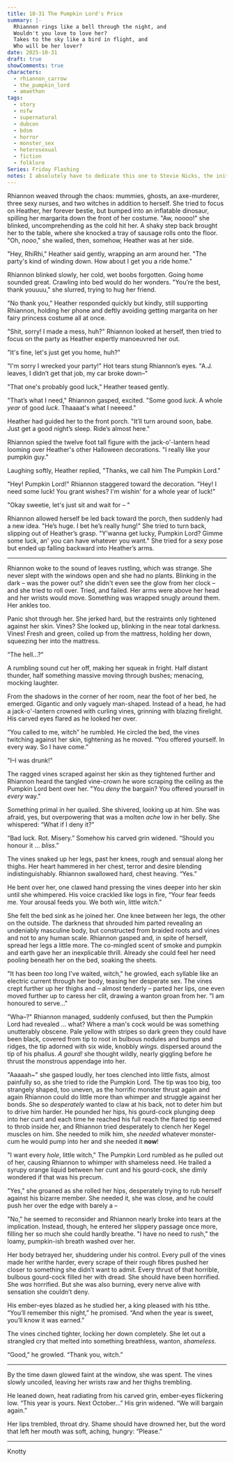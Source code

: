 ```yaml
---
title: 10-31 The Pumpkin Lord's Price
summary: |-
  Rhiannon rings like a bell through the night, and
  Wouldn't you love to love her?
  Takes to the sky like a bird in flight, and
  Who will be her lover?
date: 2025-10-31
draft: true
showComments: true
characters:
  - rhiannon_carrow
  - the_pumpkin_lord
  - amaethon
tags:
  - story
  - nsfw
  - supernatural
  - dubcon
  - bdsm
  - horror
  - monster_sex
  - heterosexual
  - fiction
  - folklore
Series: Friday Flashing
notes: I absolutely have to dedicate this one to Stevie Nicks, the initial inspiration came from the Fleetwood Mac song, after all!
---
```

Rhiannon weaved through the chaos: mummies, ghosts, an axe-murderer, three sexy nurses, and two witches in addition to herself. She tried to focus on Heather, her forever bestie, but bumped into an inflatable dinosaur, spilling her margarita down the front of her costume. "Aw, noooo!" she blinked, uncomprehending as the cold hit her. A shaky step back brought her to the table, where she knocked a tray of sausage rolls onto the floor. "Oh, *nooo*," she wailed, then, somehow, Heather was at her side.

"Hey, RhiRhi," Heather said gently, wrapping an arm around her. "The party's kind of winding down. How about I get you a ride home."

Rhiannon blinked slowly, her cold, wet boobs forgotten. Going home sounded great. Crawling into bed would do her wonders. "You’re the best, thank youuuu," she slurred, trying to hug her friend.

"No thank you," Heather responded quickly but kindly, still supporting Rhiannon, holding her phone and deftly avoiding getting margarita on her fairy princess costume all at once.

"Shit, sorry! I made a mess, huh?" Rhiannon looked at herself, then tried to focus on the party as Heather expertly manoeuvred her out.

"It's fine, let's just get you home, huh?"

"I'm sorry I wrecked your party!" Hot tears stung Rhiannon’s eyes. "A.J. leaves, I didn’t get that job, my car broke down–"

"That one's probably good luck," Heather teased gently.

"That’s what I need," Rhiannon gasped, excited. "Some good *luck*. A whole _year_ of good _luck_. Thaaaat's what I neeeed."

Heather had guided her to the front porch. "It’ll turn around soon, babe. Just get a good night’s sleep. Ride’s almost here."

Rhiannon spied the twelve foot tall figure with the jack-o'-lantern head looming over Heather's other Halloween decorations. "I really like your pumpkin guy."

Laughing softly, Heather replied, "Thanks, we call him The Pumpkin Lord."

"Hey! Pumpkin Lord!" Rhiannon staggered toward the decoration. "Hey! I need some luck! You grant wishes?  I'm wishin' for a whole year of luck!"

"Okay sweetie, let's just sit and wait for – "

Rhiannon allowed herself be led back toward the porch, then suddenly had a new idea. "He’s huge. I bet he’s really hung!" She tried to turn back, slipping out of Heather’s grasp. "Y’wanna get lucky, Pumpkin Lord? Gimme some luck, an' you can have whatever you want." She tried for a sexy pose but ended up falling backward into Heather’s arms.

---

Rhiannon woke to the sound of leaves rustling, which was strange. She never slept with the windows open and she had no plants. Blinking in the dark – was the power out? she didn't even see the glow from her clock – and she tried to roll over.  Tried, and failed.  Her arms were above her head and her wrists would move.  Something was wrapped snugly around them.  Her ankles too.

Panic shot through her. She jerked hard, but the restraints only tightened against her skin. Vines? She looked up, blinking in the near total darkness.  Vines! Fresh and green, coiled up from the mattress, holding her down, squeezing her into the mattress.

“The hell…?”

A rumbling sound cut her off, making her squeak in fright. Half distant thunder, half something massive moving through bushes; menacing, mocking laughter.

From the shadows in the corner of her room, near the foot of her bed, he emerged. Gigantic and only vaguely man-shaped. Instead of a head, he had a jack-o'-lantern crowned with curling vines, grinning with blazing firelight. His carved eyes flared as he looked her over.

“You called to me, witch” he rumbled. He circled the bed, the vines twitching against her skin, tightening as he moved. “You offered yourself. In every way. So I have come.”

"I–I was drunk!"

The ragged vines scraped against her skin as they tightened further and Rhiannon heard the tangled vine-crown he wore scraping the ceiling as the Pumpkin Lord bent over her.  "You *deny* the bargain? You offered yourself in *every* way."

Something primal in her quailed. She shivered, looking up at him.  She was afraid, yes, but overpowering that was a molten *ache* low in her belly.  She whispered: “What if I deny it?”

“Bad luck. Rot. Misery.” Somehow his carved grin widened. “Should you honour it … *bliss*.”

The vines snaked up her legs, past her knees, rough and sensual along her thighs. Her heart hammered in her chest, terror and desire blending indistinguishably. Rhiannon swallowed hard, chest heaving. “Yes.”

He bent over her, one clawed hand pressing the vines deeper into her skin until she whimpered. His voice crackled like logs in fire, “Your fear feeds me. Your arousal feeds you. We both win, little *witch*.”

She felt the bed sink as he joined her.  One knee between her legs, the other on the outside. The darkness that shrouded him parted revealing an undeniably masculine body, but constructed from braided roots and vines and not to any human scale. Rhiannon gasped and, in spite of herself, spread her legs a little more. The co-mingled scent of smoke and pumpkin and earth gave her an inexplicable thrill. Already she could feel her need pooling beneath her on the bed, soaking the sheets.

"It has been *too* long I've waited, witch," he growled, each syllable like an electric current through her body, teasing her desperate sex. The vines crept further up her thighs and – almost tenderly – parted her lips, one even moved further up to caress her clit, drawing a wanton groan from her. "I am honoured to serve…"

"Wha–?" Rhiannon managed, suddenly confused, but then the Pumpkin Lord had revealed … what? Where a man's cock would be was something unutterably obscene. Pale yellow with stripes so dark green they could have been black, covered from tip to root in bulbous nodules and bumps and ridges, the tip adorned with six wide, knobbly *wings*. dispersed around the tip of his phallus. *A gourd!* she thought wildly, nearly giggling before he thrust the monstrous appendage into her.

"Aaaaah~" she gasped loudly, her toes clenched into little fists, almost painfully so, as she tried to ride the Pumpkin Lord. The tip was too big, too strangely shaped, too uneven, as the horrific monster thrust again and again Rhiannon could do little more than whimper and struggle against her bonds. She so *desperately* wanted to claw at his back, not to deter him but to drive him harder.  He pounded her hips, his gourd-cock plunging deep into her cunt and each time he reached his full reach the flared tip seemed to throb inside her, and Rhiannon tried desperately to clench her Kegel muscles on him. She needed to milk him, she *needed* whatever monster-cum he would pump into her and she needed it **now**!

"I want every *hole*, little witch," The Pumpkin Lord rumbled as he pulled out of her, causing Rhiannon to whimper with shameless need. He trailed a syrupy orange liquid between her cunt and his gourd-cock, she dimly wondered if that was his precum.

"Yes," she groaned as she rolled her hips, desperately trying to rub herself against his bizarre member. She needed it, she was close, and he could push her over the edge with barely a –

"No," he seemed to reconsider and Rhiannon nearly broke into tears at the implication. Instead, though, he entered her slippery passage once more, filling her so much she could hardly breathe.  "I have no need to rush," the loamy, pumpkin-ish breath washed over her.

Her body betrayed her, shuddering under his control. Every pull of the vines made her writhe harder, every scrape of their rough fibres pushed her closer to something she didn’t want to admit. Every thrust of that horrible, bulbous gourd-cock filled her with dread.  She should have been horrified. She *was* horrified. But she was also burning, every nerve alive with sensation she couldn’t deny.

His ember-eyes blazed as he studied her, a king pleased with his tithe. “You’ll remember this night,” he promised. “And when the year is sweet, you’ll know it was earned.”

The vines cinched tighter, locking her down completely. She let out a strangled cry that melted into something breathless, wanton, *shameless*.

“Good,” he growled. “Thank you, witch.”

***

By the time dawn glowed faint at the window, she was spent. The vines slowly uncoiled, leaving her wrists raw and her thighs trembling.

He leaned down, heat radiating from his carved grin, ember-eyes flickering low. “This year is yours. Next October…” His grin widened. “We will bargain again.”

Her lips trembled, throat dry. Shame should have drowned her, but the word that left her mouth was soft, aching, hungry:  “Please.”

***
<signature>Knotty</signature>

